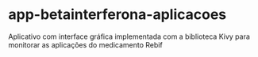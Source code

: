 # app-betainterferona-aplicacoes
Aplicativo com interface gráfica implementada com a biblioteca Kivy para monitorar as aplicações do medicamento Rebif
